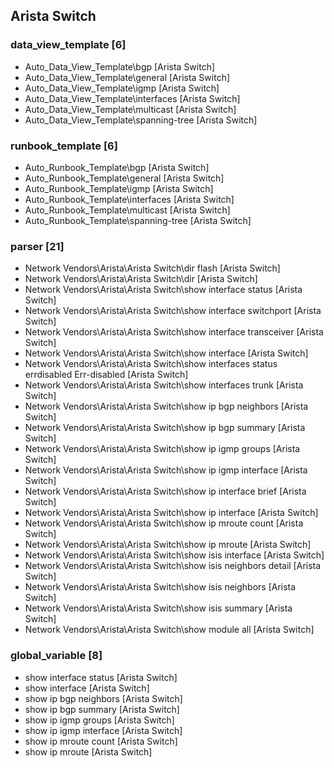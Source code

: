 ## Arista Switch
### data_view_template [6]
* Auto_Data_View_Template\bgp [Arista Switch]
* Auto_Data_View_Template\general [Arista Switch]
* Auto_Data_View_Template\igmp [Arista Switch]
* Auto_Data_View_Template\interfaces [Arista Switch]
* Auto_Data_View_Template\multicast [Arista Switch]
* Auto_Data_View_Template\spanning-tree [Arista Switch]

### runbook_template [6]
* Auto_Runbook_Template\bgp [Arista Switch]
* Auto_Runbook_Template\general [Arista Switch]
* Auto_Runbook_Template\igmp [Arista Switch]
* Auto_Runbook_Template\interfaces [Arista Switch]
* Auto_Runbook_Template\multicast [Arista Switch]
* Auto_Runbook_Template\spanning-tree [Arista Switch]

### parser [21]
* Network Vendors\Arista\Arista Switch\dir flash [Arista Switch]
* Network Vendors\Arista\Arista Switch\dir [Arista Switch]
* Network Vendors\Arista\Arista Switch\show interface status [Arista Switch]
* Network Vendors\Arista\Arista Switch\show interface switchport [Arista Switch]
* Network Vendors\Arista\Arista Switch\show interface transceiver [Arista Switch]
* Network Vendors\Arista\Arista Switch\show interface [Arista Switch]
* Network Vendors\Arista\Arista Switch\show interfaces status errdisabled Err-disabled [Arista Switch]
* Network Vendors\Arista\Arista Switch\show interfaces trunk [Arista Switch]
* Network Vendors\Arista\Arista Switch\show ip bgp neighbors [Arista Switch]
* Network Vendors\Arista\Arista Switch\show ip bgp summary [Arista Switch]
* Network Vendors\Arista\Arista Switch\show ip igmp groups [Arista Switch]
* Network Vendors\Arista\Arista Switch\show ip igmp interface [Arista Switch]
* Network Vendors\Arista\Arista Switch\show ip interface brief [Arista Switch]
* Network Vendors\Arista\Arista Switch\show ip interface [Arista Switch]
* Network Vendors\Arista\Arista Switch\show ip mroute count [Arista Switch]
* Network Vendors\Arista\Arista Switch\show ip mroute [Arista Switch]
* Network Vendors\Arista\Arista Switch\show isis interface [Arista Switch]
* Network Vendors\Arista\Arista Switch\show isis neighbors detail [Arista Switch]
* Network Vendors\Arista\Arista Switch\show isis neighbors [Arista Switch]
* Network Vendors\Arista\Arista Switch\show isis summary [Arista Switch]
* Network Vendors\Arista\Arista Switch\show module all [Arista Switch]

### global_variable [8]
* show interface status [Arista Switch]
* show interface [Arista Switch]
* show ip bgp neighbors [Arista Switch]
* show ip bgp summary [Arista Switch]
* show ip igmp groups [Arista Switch]
* show ip igmp interface [Arista Switch]
* show ip mroute count [Arista Switch]
* show ip mroute [Arista Switch]